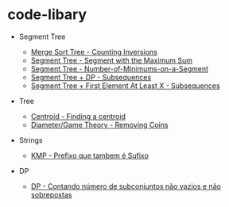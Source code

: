 # code-libary

- Segment Tree
    - [Merge Sort Tree - Counting Inversions](https://github.com/gemp-uece/code-libary/blob/main/classic-problems/Inversion-Count.cpp)
    - [Segment Tree - Segment with the Maximum Sum](https://github.com/gemp-uece/code-libary/blob/main/classic-problems/Segment-with-the-Maximum-Sum.cpp)
    - [Segment Tree - Number-of-Minimums-on-a-Segment](https://github.com/gemp-uece/code-libary/blob/main/classic-problems/Number-of-Minimums-on-a-Segment.cpp)
    - [Segment Tree + DP - Subsequences](https://github.com/gemp-uece/code-libary/blob/main/classic-problems/Subsequences.cpp)
    - [Segment Tree + First Element At Least X - Subsequences](https://github.com/gemp-uece/code-libary/blob/main/classic-problems/First-element-at-least-X-2.cpp)


- Tree
    - [Centroid - Finding a centroid](https://github.com/gemp-uece/code-libary/blob/main/classic-problems/Finding-a-Centroid.cpp)
    - [Diameter/Game Theory - Removing Coins](https://github.com/gemp-uece/code-libary/blob/main/classic-problems/Removing-Coins.cpp)

- Strings
    - [KMP - Prefixo que tambem é Sufixo](https://github.com/gemp-uece/code-libary/blob/main/classic-problems/File-Recover-Testing.cpp)

- DP
    - [DP -  Contando número de subconjuntos não vazios e não sobrepostas](https://github.com/gemp-uece/code-libary/blob/main/classic-problems/Activities.cpp)
